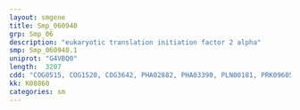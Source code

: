 ```yaml
---
layout: smgene
title: Smp_060940
grp: Smp_06
description: "eukaryotic translation initiation factor 2 alpha"
smp: Smp_060940.1
uniprot: "G4VBQ0"
length:  3207
cdd: "COG0515, COG1520, COG3642, PHA02882, PHA03390, PLN00181, PRK09605, PRK13184, PRK14879, PTZ00024, PTZ00036, TIGR03724, TIGR03903, cd07854, cd09768, cd14048, cl14874, cl21453, pfam00069, pfam13360, smart00220"
kk: K08860
categories: sm
---
```

